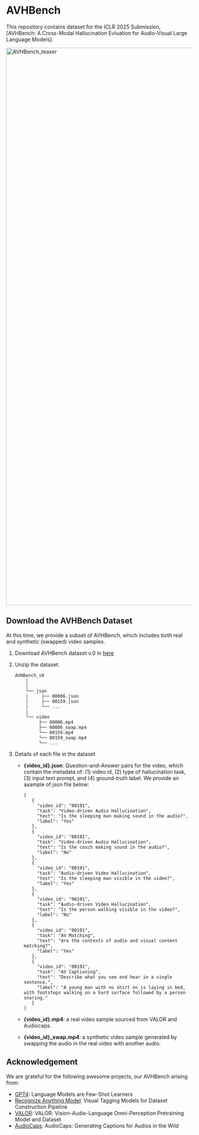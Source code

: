 # AVHBench
This repository contains dataset for the ICLR 2025 Submission, \
[AVHBench: A Cross-Modal Hallucination Evluation for Audio-Visual Large Language Models].

<img width="1503" alt="AVHBench_teaser" src="https://github.com/AVHBench/AVHBench/assets/171882807/82cdc40a-1c1b-4d9d-80f1-a11e37a029b5">

## Download the AVHBench Dataset
At this time, we provide a subset of AVHBench, which includes both real and synthetic (swapped) video samples.

1. Download AVHBench dataset v.0 in [here](https://drive.google.com/file/d/1bLHjdlk0G51RfIztXPNmWkqd3nvy7KLT/view?usp=sharing)
2. Unzip the dataset.

    ```
    AVHBench_v0
        |
        |
        └── json
        |     ├── 00006.json
        |     ├── 00159.json
        |     └── ...   
        |           
        └── video
             ├── 00006.mp4
             ├── 00006_swap.mp4
             └── 00159.mp4
             └── 00159_swap.mp4
             └── ...
    ```
3. Details of each file in the dataset
   - **{video_id}.json**: Question-and-Answer pairs for the video, which contain the metadata of: (1) video id, (2) type of hallucination task, (3) input text prompt, and (4) ground-truth label. We provide an axample of json file below:
     
       ```
      [
          {
            "video_id": "00191",
            "task": "Video-driven Audio Hallucination",
            "text": "Is the sleeping man making sound in the audio?",
            "label": "Yes"
          },
          {
            "video_id": "00191",
            "task": "Video-driven Audio Hallucination",
            "text": "Is the couch making sound in the audio?",
            "label": "No"
          },
          {
            "video_id": "00191",
            "task": "Audio-driven Video Hallucination",
            "text": "Is the sleeping man visible in the video?",
            "label": "Yes"
          },
          {
            "video_id": "00191",
            "task": "Audio-driven Video Hallucination",
            "text": "Is the person walking visible in the video?",
            "label": "No"
          },
          {
            "video_id": "00191",
            "task": "AV Matching",
            "text": "Are the contexts of audio and visual content matching?",
            "label": "Yes"
          },
          {
            "video_id": "00191",
            "task": "AV Captioning",
            "text": "Describe what you see and hear in a single sentence.",
            "label": "A young man with no shirt on is laying in bed, with footsteps walking on a hard surface followed by a person snoring."
          }
      ]
       ```
   - **{video_id}.mp4**: a real video sample sourced from VALOR and Audiocaps.
   - **{video_id}_swap.mp4**: a synthetic video sample generated by swapping the audio in the real video with another audio.


## Acknowledgement
We are grateful for the following awesome projects, our AVHBench arising from:
- [GPT4](https://arxiv.org/abs/2303.08774): Language Models are Few-Shot Learners
- [Recognize Anything Model](https://github.com/xinyu1205/recognize-anything): Visual Tagging Models for Dataset Construction Pipeline
- [VALOR](https://github.com/TXH-mercury/VALOR): VALOR: Vision-Audio-Language Omni-Perception Pretraining Model and Dataset
- [AudioCaps](https://audiocaps.github.io/): AudioCaps: Generating Captions for Audios in the Wild

